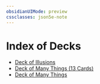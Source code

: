 ```yaml
---
obsidianUIMode: preview
cssclasses: json5e-note
---
```

# Index of Decks

- [Deck of Illusions](deck-of-illusions-xdmg.md)
- [Deck of Many Things (13 Cards)](deck-of-many-things-13-cards-xdmg.md)
- [Deck of Many Things](deck-of-many-things-xdmg.md)
